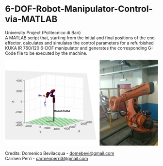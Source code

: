 # 6-DOF-Robot-Manipulator-Control-via-MATLAB
University Project (Politecnico di Bari)  
A MATLAB script that, starting from the initial and final positions of the end-effector, calculates and simulates the control parameters for a refurbished KUKA IR 760/120 6-DOF manipulator and generates the corresponding G-Code file to be executed by the machine.

![alt text](https://github.com/domebevi/6-DOF-Robot-Manipulator-Control-via-MATLAB/blob/main/Manipulator_Model.jpg?raw=true)

Credits: Domenico Bevilacqua - domebevi@gmail.com  
Carmen Perri - carmenperri3@gmail.com

